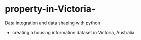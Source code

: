 # property-in-Victoria-
Data integration and data shaping with python
- creating a housing information dataset in Victoria, Australia.
